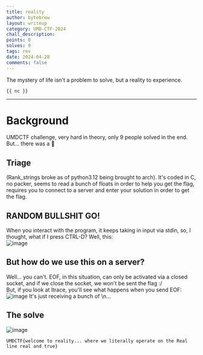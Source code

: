 ```yaml
---
title: reality
author: bytebrew
layout: writeup
category: UMD-CTF-2024
chall_description: 
points: 0
solves: 9
tags: rev
date: 2024-04-28
comments: false
---
```


  The mystery of life isn't a problem to solve, but a reality to experience.

  `{{ nc }}`

---

# Background
UMDCTF challenge, very hard in theory, only 9 people solved in the end. But... there was a  :cheese:

## Triage
(Rank_strings broke as of python3.12 being brought to arch). It's coded in C, no packer, seems to read a bunch of floats in order to help you get the flag, requires you to connect to a server and enter your solution in order to get the flag. 

## RANDOM BULLSHIT GO!
When you interact with the program, it keeps taking in input via stdin, so, I thought, what if I press CTRL-D? Well, this: \
![image](https://github.com/Boberttt/notes/assets/104478197/65fc5368-9b66-4f0c-9452-3993c3bca9d0)

## But how do we use this on a server?
Well... you can't. EOF, in this situation, can only be activated via a closed socket, and if we close the socket, we won't be sent the flag :/\
But, if you look at ltrace, you'll see what happens when you send EOF:\
![image](https://github.com/Boberttt/notes/assets/104478197/572b74d7-aaef-44a8-af36-576e6c3c56ce)
It's just receiving a bunch of \n... 
## The solve
![image](https://github.com/Boberttt/notes/assets/104478197/4c5d5ad5-54c3-4d91-b15b-5ce2ad1ee9b9)

	UMDCTF{welcome to reality... where we literally operate on the Real line real and true}
